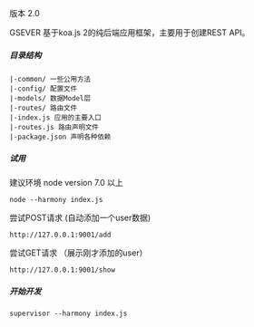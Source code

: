 版本 2.0

GSEVER 基于koa.js 2的纯后端应用框架，主要用于创建REST API。

##### 目录结构

 	|-common/ 一些公用方法
 	|-config/ 配置文件
 	|-models/ 数据Model层
 	|-routes/ 路由文件
 	|-index.js 应用的主要入口
 	|-routes.js 路由声明文件
 	|-package.json 声明各种依赖


##### 试用
建议环境 node version 7.0 以上

	node --harmony index.js

尝试POST请求 (自动添加一个user数据)

	http://127.0.0.1:9001/add

尝试GET请求 （展示刚才添加的user）

	http://127.0.0.1:9001/show


##### 开始开发

	supervisor --harmony index.js
